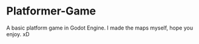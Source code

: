 # Platformer-Game
A basic platform game in Godot Engine. I made the maps myself, hope you enjoy. xD
